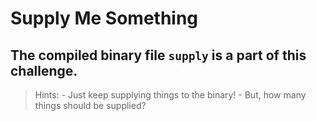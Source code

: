 # Supply Me Something

## The compiled binary file **`supply`** is a part of this challenge.

> Hints:
	- Just keep supplying things to the binary!
	- But, how many things should be supplied?